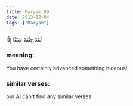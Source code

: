 ```yaml
---
title: Maryam:89
date: 2013-12-04
tags: ["Maryam"]
---
```

لَقَدْ جِئْتُمْ شَيْئًا إِدًّا
### meaning: 
You have certainly advanced something hideous!
### similar verses: 

our AI can't find any similar verses




